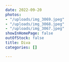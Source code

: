 ```yaml
---
date: 2022-09-20
photos:
- "/uploads/img_3069.jpeg"
- "/uploads/img_3068.jpeg"
- "/uploads/img_3067.jpeg"
showInHomePage: false
outOfStock: false
title: Diva
categories: []

---
```

